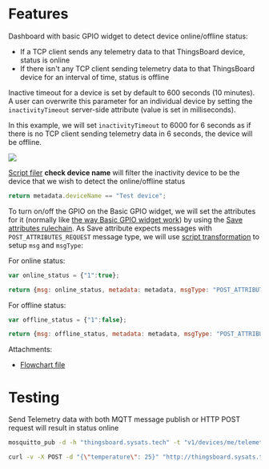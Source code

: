 # Features

Dashboard with basic GPIO widget to detect device online/offline status:

* If a TCP client sends any telemetry data to that ThingsBoard device, status is online
* If there isn't any TCP client sending telemetry data to that ThingsBoard device for an interval of time, status is offline

Inactive timeout for a device is set by default to 600 seconds (10 minutes). A user can overwrite this parameter for an individual device by setting the ``inactivityTimeout`` server-side attribute (value is set in milliseconds).

In this example, we will set ``inactivityTimeout`` to 6000 for 6 seconds as if there is no TCP client sending telemetry data in 6 seconds, the device will be offline.

![](flowchart_link)

[Script filer]() **check device name** will filter the inactivity device to be the device that we wish to detect the online/offline status

```js
return metadata.deviceName == "Test device";
```

To turn on/off the GPIO on the Basic GPIO widget, we will set the attributes for it (normally like [the way Basic GPIO widget work]()) by using the [Save attributes rulechain](https://github.com/TranPhucVinh/Linux-Shell/tree/master/Platforms%20interaction/ThingsBoard/Rule%20chain#save-attributes). As Save attribute expects messages with ``POST_ATTRIBUTES_REQUEST`` message type, we will use [script transformation]() to setup ``msg`` and ``msgType``:

For online status:

```js
var online_status = {"1":true};

return {msg: online_status, metadata: metadata, msgType: "POST_ATTRIBUTES_REQUEST"};
```

For offline status:

```js
var offline_status = {"1":false};

return {msg: offline_status, metadata: metadata, msgType: "POST_ATTRIBUTES_REQUEST"};
```

Attachments:

* [Flowchart file]()

# Testing

Send Telemetry data with both MQTT message publish or HTTP POST request will result in status online

```sh
mosquitto_pub -d -h "thingsboard.sysats.tech" -t "v1/devices/me/telemetry" -u "TTf3zmVacJI4dUQsYQwh" -m "{'uid': 12}"
```

```sh
curl -v -X POST -d "{\"temperature\": 25}" "http://thingsboard.sysats.tech/api/v1/TTf3zmVacJI4dUQsYQwh/telemetry" --header "Content-Type:application/json"
```
